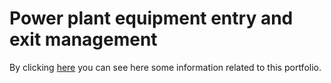 # Power plant equipment entry and exit management
By clicking [here](https://reza-pishva.github.io/5-entering-exiting/) you can see here some information related to this portfolio.

